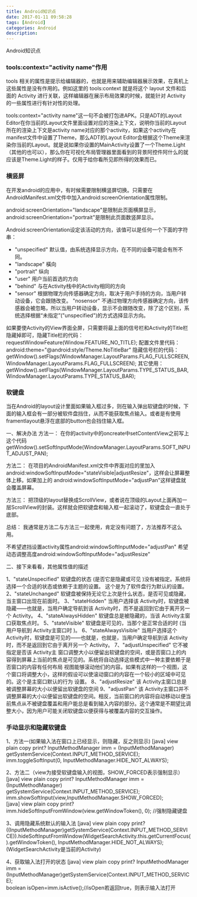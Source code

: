```yaml
---
title: Android知识点
date: 2017-01-11 09:58:28
tags: [Android]
categories: Android
description:
---
```

Android知识点
<!--more-->

### tools:context="activity name"作用

tools 相关的属性是提示给编辑器的，也就是用来辅助编辑器展示效果，在真机上这些属性是没有作用的。例如这里的 tools:context 就是将这个 layout 文件和后面的 Activity 进行关联，这样编辑器在展示布局效果的时候，就能针对 Activity 的一些属性进行有针对性的处理。

tools:context="activity name"这一句不会被打包进APK。只是ADT的Layout Editor在你当前的Layout文件里面设置对应的渲染上下文，说明你当前的Layout所在的渲染上下文是activity name对应的那个activity，如果这个activity在manifest文件中设置了Theme，那么ADT的Layout Editor会根据这个Theme来渲染你当前的Layout。就是说如果你设置的MainActivity设置了一个Theme.Light（其他的也可以），那么你在可视化布局管理器里面看到的背景阿控件阿什么的就应该是Theme.Light的样子。仅用于给你看所见即所得的效果而已。

### 横竖屏

在开发android的应用中，有时候需要限制横竖屏切换。只需要在AndroidManifest.xml文件中加入android:screenOrientation属性限制。

android:screenOrientation="landscape"是限制此页面横屏显示，
android:screenOrientation="portrait"是限制此页面数竖屏显示。

Android:screenOrientation设定该活动的方向，该值可以是任何一个下面的字符串：
+ "unspecified"
默认值，由系统选择显示方向，在不同的设备可能会有所不同。
+ "landscape"
橫向
+ "portrait"
纵向
+ "user"
用户当前首选的方向
+ "behind"
与在Activity栈中的Activity相同的方向
+ "sensor"
根据物理方向传感器确定方向，取决于用户手持的方向，当用户转动设备，它会跟随改变。
"nosensor"
不通过物理方向传感器确定方向，该传感器会被忽略，所以当用户转动设备，显示不会跟随改变，除了这个区别，系统选择根据“未指定”("unspecified")的方式选择显示方向。

如果要使Activity的View界面全屏，只需要将最上面的信号栏和Activity的Title栏隐藏掉即可，隐藏Title栏的代码：
requestWindowFeature(Window.FEATURE_NO_TITLE);
配置文件里代码：
android:theme="@android:style/Theme.NoTitleBar"
隐藏信号栏的代码：
getWindow().setFlags(WindowManager.LayoutParams.FLAG_FULLSCREEN, WindowManager.LayoutParams.FLAG_FULLSCREEN);
其它使用：
getWindow().setFlags(WindowManager.LayoutParams.TYPE_STATUS_BAR, WindowManager.LayoutParams.TYPE_STATUS_BAR);

### 软键盘

当在Android的layout设计里面如果输入框过多，则在输入弹出软键盘的时候，下面的输入框会有一部分被软件盘挡住，从而不能获取焦点输入。或者是有使用framentlayout悬浮在底部的button也会挡住输入框。

一、解决办法
方法一：
在你的activity中的oncreate中setContentView之前写上这个代码getWindow().setSoftInputMode(WindowManager.LayoutParams.SOFT_INPUT_ADJUST_PAN);

方法二：
在项目的AndroidManifest.xml文件中界面对应的<activity>里加入android:windowSoftInputMode="stateVisible|adjustResize"，这样会让屏幕整体上移。如果加上的 android:windowSoftInputMode="adjustPan"这样键盘就会覆盖屏幕。

方法三：
把顶级的layout替换成ScrollView，或者说在顶级的Layout上面再加一层ScrollView的封装。这样就会把软键盘和输入框一起滚动了，软键盘会一直处于底部。

总结：
我通常是方法二与方法三一起使用，肯定没有问题了，方法推荐不这么用。

不希望遮挡设置activity属性android:windowSoftInputMode="adjustPan"
希望动态调整高度android:windowSoftInputMode="adjustResize"

二、接下来看看，其他属性值的描述

1、"stateUnspecified"
软键盘的状态 (是否它是隐藏或可见 )没有被指定。系统将选择一个合适的状态或依赖于主题的设置。
这个是为了软件盘行为默认的设置。
2、"stateUnchanged"
软键盘被保持无论它上次是什么状态，是否可见或隐藏，当主窗口出现在前面时。
3、"stateHidden"
当用户选择该 Activity时，软键盘被隐藏——也就是，当用户确定导航到该 Activity时，而不是返回到它由于离开另一个 Activity。
4、"stateAlwaysHidden"
软键盘总是被隐藏的，当该 Activity主窗口获取焦点时。
5、"stateVisible"
软键盘是可见的，当那个是正常合适的时 (当用户导航到 Activity主窗口时 )。
6、"stateAlwaysVisible"
当用户选择这个 Activity时，软键盘是可见的——也就是，也就是，当用户确定导航到该 Activity时，而不是返回到它由于离开另一个 Activity。
7、"adjustUnspecified"
它不被指定是否该 Activity主 窗口调整大小以便留出软键盘的空间，或是否窗口上的内容得到屏幕上当前的焦点是可见的。系统将自动选择这些模式中一种主要依赖于是否窗口的内容有任何布局 视图能够滚动他们的内容。如果有这样的一个视图，这个窗口将调整大小，这样的假设可以使滚动窗口的内容在一个较小的区域中可见的。这个是主窗口默认的行为 设置。
8、"adjustResize"
该 Activity主窗口总是被调整屏幕的大小以便留出软键盘的空间
9、"adjustPan"
该 Activity主窗口并不调整屏幕的大小以便留出软键盘的空间。相反，当前窗口的内容将自动移动以便当前焦点从不被键盘覆盖和用户能总是看到输入内容的部分。这个通常是不期望比调整大小，因为用户可能关闭软键盘以便获得与被覆盖内容的交互操作。

### 手动显示和隐藏软键盘

1、方法一(如果输入法在窗口上已经显示，则隐藏，反之则显示)
[java] view plain copy print?
InputMethodManager imm = (InputMethodManager) getSystemService(Context.INPUT_METHOD_SERVICE);  
imm.toggleSoftInput(0, InputMethodManager.HIDE_NOT_ALWAYS);  

2、方法二（view为接受软键盘输入的视图，SHOW_FORCED表示强制显示）
[java] view plain copy print?
InputMethodManager imm = (InputMethodManager) getSystemService(Context.INPUT_METHOD_SERVICE);  
imm.showSoftInput(view,InputMethodManager.SHOW_FORCED);  
[java] view plain copy print?
imm.hideSoftInputFromWindow(view.getWindowToken(), 0); //强制隐藏键盘  

3、调用隐藏系统默认的输入法
[java] view plain copy print?
((InputMethodManager)getSystemService(Context.INPUT_METHOD_SERVICE)).hideSoftInputFromWindow(WidgetSearchActivity.this.getCurrentFocus().getWindowToken(), InputMethodManager.HIDE_NOT_ALWAYS);  (WidgetSearchActivity是当前的Activity)

4、获取输入法打开的状态
[java] view plain copy print?
InputMethodManager imm = (InputMethodManager)getSystemService(Context.INPUT_METHOD_SERVICE);  
boolean isOpen=imm.isActive();//isOpen若返回true，则表示输入法打开  